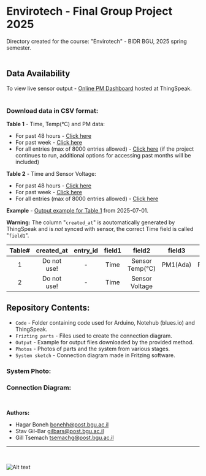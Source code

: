 # Envirotech - Final Group Project 2025

Directory created for the course: "Envirotech" - BIDR BGU, 2025 spring semester.<br>
<br>

## Data Availability
To view live sensor output - [Online PM Dashboard](https://thingspeak.mathworks.com/channels/2997781) hosted at ThingSpeak.<br>
<br>

### Download data in CSV format:

**Table 1** - Time, Temp(°C) and PM data:

* For past 48 hours - [Click here](https://api.thingspeak.com/channels/2997781/feeds.csv?days=2)
* For past week - [Click here](https://api.thingspeak.com/channels/2997781/feeds.csv?days=7)
* For all entries (max of 8000 entries allowed) - [Click here](https://api.thingspeak.com/channels/2997781/feeds.csv?results=8000) (if the project continues to run, additional options for accessing past months will be included)

**Table 2** - Time and Sensor Voltage:

* For past 48 hours - [Click here](https://api.thingspeak.com/channels/2998453/feeds.csv?api_key=HX47E67RSDC3UU6Y&days=2)
* For past week - [Click here](https://api.thingspeak.com/channels/2998453/feeds.csv?api_key=HX47E67RSDC3UU6Y&days=7)
* For all entries (max of 8000 entries allowed) - [Click here](https://api.thingspeak.com/channels/2998453/feeds.csv?api_key=HX47E67RSDC3UU6Y&results=8000)

**Example** - [Output example for Table 1](Output/feeds_Table1Example_2025-07-01.csv) from 2025-07-01.

**Warning:** The column "`created_at`" is aoutomatically generated by ThingSpeak and is *not* synced with sensor, the correct Time field is called "`field1`".

|Table#|created_at|entry_id|field1|field2|field3|field4|field5|field6|field7|field8
|:----:|:--------:|:------:|:----:|:----:|:----:|:----:|:----:|:----:|:----:|:----:
|1     |Do not use!|   -   |Time  |Sensor Temp(°C)|PM1(Ada)|PM2.5(Ada)|PM10(Ada)|PM1(Grove)|PM2.5(Grove)|PM10(Grove)
|2     |Do not use!|   -   |Time  |Sensor Voltage


## Repository Contents: 
* `Code` - Folder containing code used for Arduino, Notehub (blues.io) and ThingSpeak.
* `Frizting parts` - Files used to create the connection diagram.
* `Output` - Example for output files downloaded by the provided method.
* `Photos` - Photos of parts and the system from various stages.
* `System sketch` - Connection diagram made in Fritzing software.

### System Photo: 

### Connection Diagram: 

<br>


**Authors:**

*  Hagar Boneh bonehh@post.bgu.ac.il
*  Stav Gil-Bar gilbars@post.bgu.ac.il
*  Gill Tsemach tsemachg@post.bgu.ac.il 


---
<br>

![Alt text](logo.png)
